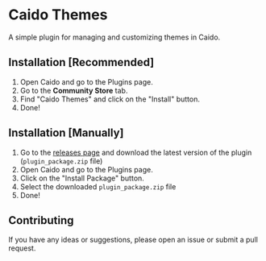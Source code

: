 # Caido Themes
A simple plugin for managing and customizing themes in Caido.

## Installation [Recommended]
1. Open Caido and go to the Plugins page.
2. Go to the **Community Store** tab.
3. Find "Caido Themes" and click on the "Install" button.
4. Done!

## Installation [Manually]
1. Go to the [releases page](https://github.com/bebiks/caidothemes/releases) and download the latest version of the plugin (`plugin_package.zip` file)
2. Open Caido and go to the Plugins page.
3. Click on the "Install Package" button.
4. Select the downloaded `plugin_package.zip` file
5. Done!

## Contributing
If you have any ideas or suggestions, please open an issue or submit a pull request.